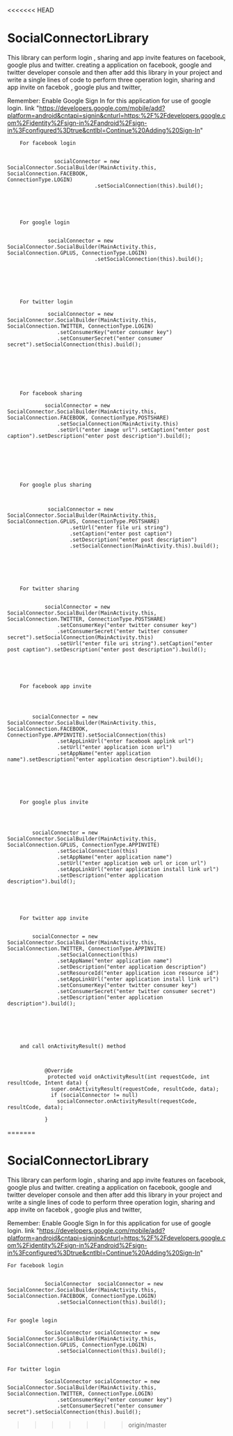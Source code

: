 <<<<<<< HEAD
# SocialConnectorLibrary
This library can perform login , sharing and app invite features on facebook, google plus and twitter. 
creating a application on facebook, google and twitter developer console and then after add this library 
in your project and write a single lines of code to perform three operation login, sharing and app invite on facebok , google plus and twitter,



   Remember: Enable Google Sign In for this application for use of google login. link "https://developers.google.com/mobile/add?platform=android&cntapi=signin&cnturl=https:%2F%2Fdevelopers.google.com%2Fidentity%2Fsign-in%2Fandroid%2Fsign-in%3Fconfigured%3Dtrue&cntlbl=Continue%20Adding%20Sign-In"

    
	
	    For facebook login
	
	
                   socialConnector = new SocialConnector.SocialBuilder(MainActivity.this, SocialConnection.FACEBOOK,    							ConnectionType.LOGIN)
                    			.setSocialConnection(this).build();
					
					
					
					
      
	    For google login
	    
	  
                 socialConnector = new SocialConnector.SocialBuilder(MainActivity.this, SocialConnection.GPLUS, ConnectionType.LOGIN)
                    			.setSocialConnection(this).build();
					
					
					
					
					

	    For twitter login
       
                 socialConnector = new SocialConnector.SocialBuilder(MainActivity.this, SocialConnection.TWITTER, ConnectionType.LOGIN)
                    .setConsumerKey("enter consumer key")
                    .setConsumerSecret("enter consumer secret").setSocialConnection(this).build();
					
					
					
					
					
	
	
	    For facebook sharing

                socialConnector = new SocialConnector.SocialBuilder(MainActivity.this, SocialConnection.FACEBOOK, ConnectionType.POSTSHARE)
                    .setSocialConnection(MainActivity.this)
                    .setUrl("enter image url").setCaption("enter post caption").setDescription("enter post description").build();
					
					
					
					
					
					
					
		For google plus sharing
		
		
		
		         socialConnector = new SocialConnector.SocialBuilder(MainActivity.this, SocialConnection.GPLUS, ConnectionType.POSTSHARE)
                        .setUrl("enter file uri string")
                        .setCaption("enter post caption")
                        .setDescription("enter post description")
                        .setSocialConnection(MainActivity.this).build();
						
						
						
						
						
						
		For twitter sharing			


                socialConnector = new SocialConnector.SocialBuilder(MainActivity.this, SocialConnection.TWITTER, ConnectionType.POSTSHARE)
                    .setConsumerKey("enter twitter consumer key")
                    .setConsumerSecret("enter twitter consumer secret").setSocialConnection(MainActivity.this)
                    .setUrl("enter file uri string").setCaption("enter post caption").setDescription("enter post description").build();	



		

		For facebook app invite
		
		
		
		
			socialConnector = new SocialConnector.SocialBuilder(MainActivity.this, SocialConnection.FACEBOOK, ConnectionType.APPINVITE).setSocialConnection(this)
                    .setAppLinkUrl("enter facebook applink url")
                    .setUrl("enter application icon url")
                    .setAppName("enter application name").setDescription("enter application description").build();
					
					
					
					
					
					
		For google plus invite			

       
	   
	   
            socialConnector = new SocialConnector.SocialBuilder(MainActivity.this, SocialConnection.GPLUS, ConnectionType.APPINVITE)
                    .setSocialConnection(this)
                    .setAppName("enter application name")
                    .setUrl("enter application web url or icon url")
                    .setAppLinkUrl("enter application install link url")
                    .setDescription("enter application description").build();
					
					
					
					
					
		For twitter app invite				

        
            socialConnector = new SocialConnector.SocialBuilder(MainActivity.this, SocialConnection.TWITTER, ConnectionType.APPINVITE)
                    .setSocialConnection(this)
                    .setAppName("enter application name")
                    .setDescription("enter application description")
                    .setResourceId("enter application icon resource id")
                    .setAppLinkUrl("enter application install link url")
                    .setConsumerKey("enter twitter consumer key")
                    .setConsumerSecret("enter twitter consumer secret")
                    .setDescription("enter application description").build();	






		and call onActivityResult() method
		
					

			    @Override
                 protected void onActivityResult(int requestCode, int resultCode, Intent data) {
                  super.onActivityResult(requestCode, resultCode, data);
                  if (socialConnector != null)
                    socialConnector.onActivityResult(requestCode, resultCode, data);
        
                }		


		
       
=======
# SocialConnectorLibrary
This library can perform login , sharing and app invite features on facebook, google plus and twitter. 
creating a application on facebook, google and twitter developer console and then after add this library 
in your project and write a single lines of code to perform three operation login, sharing and app invite on facebok , google plus and twitter,



   Remember: Enable Google Sign In for this application for use of google login. link "https://developers.google.com/mobile/add?platform=android&cntapi=signin&cnturl=https:%2F%2Fdevelopers.google.com%2Fidentity%2Fsign-in%2Fandroid%2Fsign-in%3Fconfigured%3Dtrue&cntlbl=Continue%20Adding%20Sign-In"

    
	
	For facebook login
	
	
                SocialConnector  socialConnector = new SocialConnector.SocialBuilder(MainActivity.this, SocialConnection.FACEBOOK, ConnectionType.LOGIN)
                    .setSocialConnection(this).build();
					
      
	For google login
	  
                SocialConnector socialConnector = new SocialConnector.SocialBuilder(MainActivity.this, SocialConnection.GPLUS, ConnectionType.LOGIN)
                    .setSocialConnection(this).build();
					

	For twitter login
       
                SocialConnector socialConnector = new SocialConnector.SocialBuilder(MainActivity.this, SocialConnection.TWITTER, ConnectionType.LOGIN)
                    .setConsumerKey("enter consumer key")
                    .setConsumerSecret("enter consumer secret").setSocialConnection(this).build();
>>>>>>> origin/master
        
